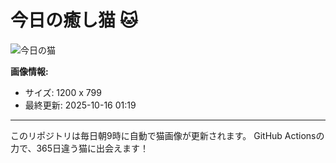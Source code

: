 # 今日の癒し猫 🐱

![今日の猫](https://cdn2.thecatapi.com/images/9k4.jpg)

**画像情報:**
- サイズ: 1200 x 799
- 最終更新: 2025-10-16 01:19

---

このリポジトリは毎日朝9時に自動で猫画像が更新されます。
GitHub Actionsの力で、365日違う猫に出会えます！
